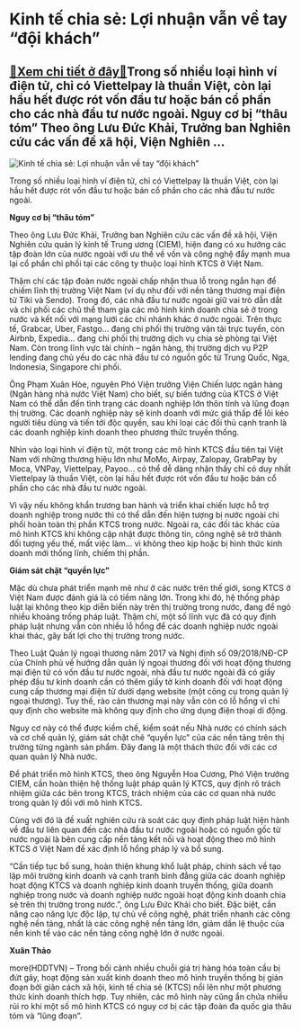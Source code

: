 Kinh tế chia sẻ: Lợi nhuận vẫn về tay “đội khách”
=================================================

[:gift:Xem chi tiết ở đây:gift:](https://hddtvn.com/kinh-te-chia-se-loi-nhuan-van-ve-tay-doi-khach/)Trong số nhiều loại hình ví điện tử, chỉ có Viettelpay là thuần Việt, còn lại hầu hết được rót vốn đầu tư hoặc bán cổ phần cho các nhà đầu tư nước ngoài. Nguy cơ bị “thâu tóm” Theo ông Lưu Đức Khải, Trưởng ban Nghiên cứu các vấn đề xã hội, Viện Nghiên …
-------------------------------------------------------------------------------------------------------------------------------------------------------------------------------------------------------------------------------------------------------------





![Kinh tế chia sẻ: Lợi nhuận vẫn về tay “đội khách”](https://hddtvn.com/wp-content/uploads/2021/01/2046_9-_3456_vi-dien-tu-3-scaled.gif "Kinh tế chia sẻ: Lợi nhuận vẫn về tay “đội khách”")


Trong số nhiều loại hình ví điện tử, chỉ có Viettelpay là thuần Việt, còn lại hầu hết được rót vốn đầu tư hoặc bán cổ phần cho các nhà đầu tư nước ngoài.



**Nguy cơ bị “thâu tóm”**


Theo ông Lưu Đức Khải, Trưởng ban Nghiên cứu các vấn đề xã hội, Viện Nghiên cứu quản lý kinh tế Trung ương (CIEM), hiện đang có xu hướng các tập đoàn lớn của nước ngoài với ưu thế về vốn và công nghệ đẩy mạnh mua lại cổ phần chi phối tại các công ty thuộc loại hình KTCS ở Việt Nam.


Thậm chí các tập đoàn nước ngoài chấp nhận thua lỗ trong ngắn hạn để chiếm lĩnh thị trường Việt Nam (ví dụ như đối với nền tảng thương mại điện tử Tiki và Sendo). Trong đó, các nhà đầu tư nước ngoài giữ vai trò dẫn dắt và chi phối các chủ thể tham gia các mô hình kinh doanh chia sẻ ở trong nước và kết nối với mạng lưới các chi nhánh khác ở nước ngoài. Trên thực tế, Grabcar, Uber, Fastgo… đang chi phối thị trường vận tải trực tuyến, còn Airbnb, Expedia… đang chi phối thị trường dịch vụ chia sẻ phòng tại Việt Nam. Còn trong lĩnh vực tài chính – ngân hàng, thị trường dịch vụ P2P lending đang chủ yếu do các nhà đầu tư có nguồn gốc từ Trung Quốc, Nga, Indonesia, Singapore chi phối.


Ông Phạm Xuân Hòe, nguyên Phó Viện trưởng Viện Chiến lược ngân hàng (Ngân hàng nhà nước Việt Nam) cho biết, sự biến tướng của KTCS ở Việt Nam có thể dẫn đến tình trạng các doanh nghiệp lớn thôn tính và lũng đoạn thị trường. Các doanh nghiệp này sẽ kinh doanh với mức giá thấp để lôi kéo người tiêu dùng và tiến tới độc quyền, sau khi loại các đối thủ cạnh tranh là các doanh nghiệp kinh doanh theo phương thức truyền thống.


Nhìn vào loại hình ví điện tử, một trong các mô hình KTCS đầu tiên tại Việt Nam với những thương hiệu lớn như MoMo, Airpay, Zalopay, GrabPay by Moca, VNPay, Viettelpay, Payoo… có thể dễ dàng nhận thấy chỉ có duy nhất Viettelpay là thuần Việt, còn lại hầu hết được rót vốn đầu tư hoặc bán cổ phần cho các nhà đầu tư nước ngoài.


Vì vậy nếu không khẩn trương ban hành và triển khai chiến lược hỗ trợ doanh nghiệp trong nước thì có thể dẫn đến hiện tượng bị nước ngoài chi phối hoàn toàn thị phần KTCS trong nước. Ngoài ra, các đối tác khác của mô hình KTCS khi không cập nhật được thông tin, công nghệ sẽ trở thành đối tượng yếu thế, mất việc làm… vì không theo kịp hoặc bị hình thức kinh doanh mới thống lĩnh, chiếm thị phần.


**Giám sát chặt “quyền lực”**


Mặc dù chưa phát triển mạnh mẽ như ở các nước trên thế giới, song KTCS ở Việt Nam được đánh giá là có tiềm năng lớn. Trong khi đó, hệ thống pháp luật lại không theo kịp diễn biến này trên thị trường trong nước, đang để ngỏ nhiều khoảng trống pháp luật. Thậm chí, một số lĩnh vực đã có quy định pháp luật nhưng vẫn còn nhiều lỗ hổng để các doanh nghiệp nước ngoài khai thác, gây bất lợi cho thị trường trong nước.


Theo Luật Quản lý ngoại thương năm 2017 và Nghị định số 09/2018/NĐ-CP của Chính phủ về hướng dẫn quản lý ngoại thương đối với hoạt động thương mại điện tử có vốn đầu tư nước ngoài, nhà đầu tư nước ngoài đã có giấy phép đầu tư kinh doanh cần có thêm giấy tờ kinh doanh đối với hoạt động cung cấp thương mại điện tử dưới dạng website (một công cụ trong quản lý ngoại thương). Tuy thế, rào cản thương mại này vẫn còn có lỗ hổng vì chỉ quy định cho website mà không quy định cho ứng dụng điện thoại di động.


Nguy cơ này có thể được kiềm chế, kiểm soát nếu Nhà nước có chính sách và cơ chế quản lý, giám sát chặt chẽ “quyền lực” của các nền tảng trên thị trường từng ngành sản phẩm. Đây đang là một thách thức đối với các cơ quan quản lý Nhà nước.


Để phát triển mô hình KTCS, theo ông Nguyễn Hoa Cương, Phó Viện trưởng CIEM, cần hoàn thiện hệ thống luật pháp quản lý KTCS, quy định rõ trách nhiệm giữa các bên trong KTCS, trách nhiệm của các cơ quan nhà nước trong quản lý đối với mô hình KTCS.


Cùng với đó là đề xuất nghiên cứu rà soát các quy định pháp luật hiện hành về đầu tư liên quan đến các nhà đầu tư nước ngoài hoặc có nguồn gốc từ nước ngoài là bên cung cấp nền tảng kết nối và hoạt động theo mô hình KTCS ở Việt Nam để xác định lỗ hổng pháp lý và bổ sung.


“Cần tiếp tục bổ sung, hoàn thiện khung khổ luật pháp, chính sách về tạo lập môi trường kinh doanh và cạnh tranh bình đẳng giữa các doanh nghiệp hoạt động KTCS và doanh nghiệp kinh doanh truyền thống, giữa doanh nghiệp trong nước và doanh nghiệp nước ngoài hoạt động kinh doanh chia sẻ trên thị trường trong nước.”, ông Lưu Đức Khải cho biết. Đặc biệt, cần nâng cao năng lực độc lập, tự chủ về công nghệ, phát triển nhanh các công nghệ nền tảng, nhất là các công nghệ nền tảng lớn, giảm dần lệ thuộc của nền kinh tế vào các nền tảng công nghệ lớn ở nước ngoài.




**Xuân Thảo**



more(HDDTVN) – Trong bối cảnh nhiều chuỗi giá trị hàng hóa toàn cầu bị đứt gãy, hoạt động sản xuất kinh doanh theo mô hình truyền thống bị gián đoạn bởi giãn cách xã hội, kinh tế chia sẻ (KTCS) nổi lên như một phương thức kinh doanh thích hợp. Tuy nhiên, các mô hình này cũng ẩn chứa nhiều rủi ro khi một số mô hình KTCS có nguy cơ bị các tập đoàn đa quốc gia thâu tóm và “lũng đoạn”.

